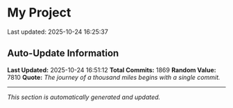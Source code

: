# My Project


Last updated: 2025-10-24 16:25:37




















































































































































































































































































































































































































































































































































































































































































































































































































































































































































































































































































































































































































































































































































































































































































































































































































































































































































































































































































































































































































































































































































































































































































































































## Auto-Update Information

**Last Updated:** 2025-10-24 16:51:12
**Total Commits:** 1869
**Random Value:** 7810
**Quote:** _The journey of a thousand miles begins with a single commit._

---
_This section is automatically generated and updated._